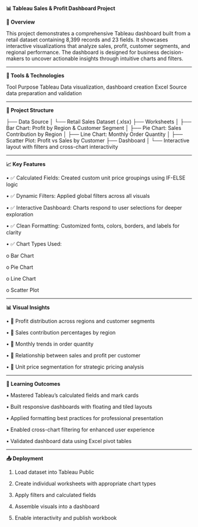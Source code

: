**📊 Tableau Sales & Profit Dashboard Project**

**🚀 Overview**

This project demonstrates a comprehensive Tableau dashboard built from a retail dataset containing 8,399 records and 23 fields. It showcases interactive visualizations that analyze sales, profit, customer segments, and regional performance. The dashboard is designed for business decision-makers to uncover actionable insights through intuitive charts and filters.
________________________________________

**🧰 Tools & Technologies**

Tool	Purpose
Tableau	Data visualization, dashboard creation
Excel	Source data preparation and validation
________________________________________

**📂 Project Structure**

├── Data Source
│   └── Retail Sales Dataset (.xlsx)
├── Worksheets
│   ├── Bar Chart: Profit by Region & Customer Segment
│   ├── Pie Chart: Sales Contribution by Region
│   ├── Line Chart: Monthly Order Quantity
│   ├── Scatter Plot: Profit vs Sales by Customer
├── Dashboard
│   └── Interactive layout with filters and cross-chart interactivity
________________________________________

**📈 Key Features**

•	✅ Calculated Fields: Created custom unit price groupings using IF-ELSE logic

•	✅ Dynamic Filters: Applied global filters across all visuals

•	✅ Interactive Dashboard: Charts respond to user selections for deeper exploration

•	✅ Clean Formatting: Customized fonts, colors, borders, and labels for clarity

•	✅ Chart Types Used: 

o	Bar Chart

o	Pie Chart

o	Line Chart

o	Scatter Plot
________________________________________
**📊 Visual Insights**

•	📌 Profit distribution across regions and customer segments

•	📌 Sales contribution percentages by region

•	📌 Monthly trends in order quantity

•	📌 Relationship between sales and profit per customer

•	📌 Unit price segmentation for strategic pricing analysis
________________________________________

**🧠 Learning Outcomes**

•	Mastered Tableau’s calculated fields and mark cards

•	Built responsive dashboards with floating and tiled layouts

•	Applied formatting best practices for professional presentation

•	Enabled cross-chart filtering for enhanced user experience

•	Validated dashboard data using Excel pivot tables
________________________________________

**📤 Deployment**

1.	Load dataset into Tableau Public
   
2.	Create individual worksheets with appropriate chart types
	
3.	Apply filters and calculated fields
   
6.	Assemble visuals into a dashboard
7.	Enable interactivity and publish workbook
